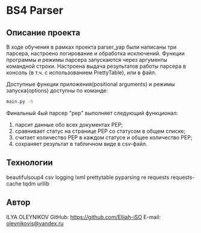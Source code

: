 # BS4 Parser

## Описание проекта

В ходе обучения в рамках проекта parser_yap были написаны три парсера, настроено логирование и обработка исключений. Функции программы и режимы парсера запускаются через аргументы командной строки. Настроена выдача результатов работы парсера в консоль (в т.ч. с использованием PrettyTable), или в файл.

Доступные функции приложения(positional arguments) и режимы запуска(options) доступны по команде:
```bash
main.py -h 
```

Финальный 4ый парсер "pep" выполняет следующий функционал:
1. парсит данные обо всех документах PEP;
2. сравнивает статус на странице PEP со статусом в общем списке;
3. считает количество PEP в каждом статусе и общее количество PEP;
4. сохраняет результат в табличном виде в csv-файл.

## Технологии
beautifulsoup4
csv
logging
lxml
prettytable
pyparsing
re
requests
requests-cache
tqdm
urllib

## Автор
ILYA OLEYNIKOV
GitHub:	https://github.com/Elijah-iSO
E-mail: oleynikovis@yandex.ru

